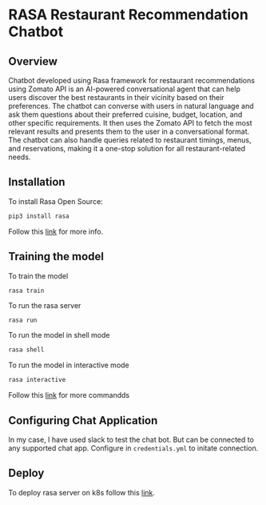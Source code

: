# RASA Restaurant Recommendation Chatbot

## Overview 

Chatbot developed using Rasa framework for restaurant recommendations using Zomato API is an AI-powered conversational agent that can help users discover the best restaurants in their vicinity based on their preferences. The chatbot can converse with users in natural language and ask them questions about their preferred cuisine, budget, location, and other specific requirements. It then uses the Zomato API to fetch the most relevant results and presents them to the user in a conversational format. The chatbot can also handle queries related to restaurant timings, menus, and reservations, making it a one-stop solution for all restaurant-related needs.


## Installation

To install Rasa Open Source:
```bash
pip3 install rasa
```

Follow this [link](https://rasa.com/docs/rasa/installation/environment-set-up) for more info.

## Training the model

To train the model
```bash
rasa train	
```
To run the rasa server
```
rasa run
```

To run the model in shell mode

```bash
rasa shell
```

To run the model in interactive mode

```bash
rasa interactive
```

Follow this [link](https://rasa.com/docs/rasa/command-line-interface) for more commandds

## Configuring Chat Application
In my case, I have used slack to test the chat bot. But can be connected to any supported chat app.
Configure in `credentials.yml` to initate connection.

## Deploy

To deploy rasa server on k8s follow this [link](https://rasa.com/docs/rasa/deploy/deploy-rasa).



